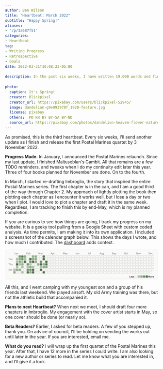 ```yaml
---
author: Ben Wilson
title: "Heartbeat: March 2022"
subtitle: "Happy Spring!"
aliases: 
- '/p/3a687f51'
categories:
- Heartbeat
tag:
- Writing Progress
- Retrospective
- Goals
date: 2022-03-31T10:08:23-05:00

description: In the past six weeks, I have written 19,000 words and finished the third book in the first Postal Marines quartet.

photo:
  caption: It's Spring!
  creator: Blickpixel
  creator_url: https://pixabay.com/users/blickpixel-52945/
  image: dandelion-g9e093970f_1920-feature.jpg
  license: pixabay
  others:  PD RR BY BY-SA BY-ND
  source_url: https://pixabay.com/photos/dandelion-heaven-flower-nature-463928/
---
```


As promised, this is the third heartbeat. Every six weeks, I'll send another update as I finish and release the first Postal Marines quartet by 3 November 2022.

**Progress Made.** In January, I announced the Postal Marines relaunch. Since my last update, I finished Maltuseblan's Gambit. All that remains are a few TODO reminders, and tweaks when I do my continuity edit later this year. Three of four books planned for November are done. On to the fourth.

In March, I started re-drafting Imbroglio, the story that inspired the entire Postal Marines series. The first chapter is in the can, and I am a good third of the way through Chapter 2. My approach of lightly plotting the book then plotting each chapter as I encounter it works well, but I lose a day or two when I plot. I would love to plot a chapter and draft it in the same week. Regardless, I am tracking to finish this by end-May, which is my planned completion.

If you are curious to see how things are going, I track my progress on my website. It is a geeky tool pulling from a Google Sheet with custom coded analysis. As time permits, I am making it into its own application. I included a screenshot of the calendar graph below. This shows the days I wrote, and how much I contributed. The [dashboard](/dashboard) adds context.

![Calendar Graph screenshot](./calendar-graph-screenshot-2022-03-28.png)

All this, and I went camping with my youngest son and a group of his friends last weekend. We played airsoft. My old Army training was there, but not the athletic build that accompanied it.

**Plans to next Heartbeat?** When next we meet, I should draft four more chapters in Imbroglio. My engagement with the cover artist starts in May, so one cover should be done (or nearly so).

**Beta Readers?** Earlier, I asked for beta readers. A few of you stepped up, thank you. On advice of council, I'll be holding on sending the works out until later in the year. If you are interested, email me.

**What do you read?** I will wrap up the first quartet of the Postal Marines this year. After that, I have 12 more in the series I could write. I am also looking for a new author or series to read. Let me know what you are interested in, and I'll give it a look.
